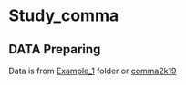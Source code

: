 # Study_comma

## DATA Preparing
Data is from [Example_1](https://github.com/commaai/comma2k19/tree/master) folder or [comma2k19](https://academictorrents.com/details/65a2fbc964078aff62076ff4e103f18b951c5ddb)
